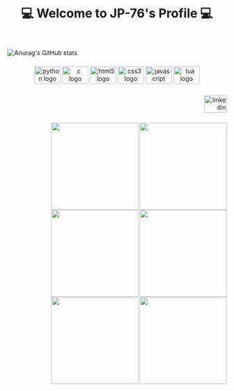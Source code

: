 <h1 align="center">💻 Welcome to JP-76's Profile 💻</h1>

###

<br clear="both">

![Anurag's GitHub stats](https://github-readme-stats.vercel.app/api?username=JP-76&show_icons=true&theme=transparent)


###

<div align="center">
  <img src="https://cdn.jsdelivr.net/gh/devicons/devicon/icons/python/python-original.svg" height="40" width="60" alt="python logo"  />
  <img src="https://cdn.jsdelivr.net/gh/devicons/devicon/icons/c/c-original.svg" height="40" width="60" alt="c logo"  />
  <img src="https://cdn.jsdelivr.net/gh/devicons/devicon/icons/html5/html5-original.svg" height="40" width="60" alt="html5 logo"  />
  <img src="https://cdn.jsdelivr.net/gh/devicons/devicon/icons/css3/css3-original.svg" height="40" width="60" alt="css3 logo"  />
  <img src="https://cdn.jsdelivr.net/gh/devicons/devicon/icons/javascript/javascript-original.svg" height="40" width="60" alt="javascript logo"  />
  <img src="https://cdn.jsdelivr.net/gh/devicons/devicon/icons/lua/lua-original.svg" height="40" width="60" alt="lua logo"  />
</div>

###

<div align="right">
  <a href="https://www.linkedin.com/in/joão-pedro-spinassé-viana-a62543239/" target="_blank">
    <img src="https://raw.githubusercontent.com/maurodesouza/profile-readme-generator/master/src/assets/icons/social/linkedin/default.svg" width="52" height="40" alt="linkedin logo"  />
  </a>
</div>

###

<img align="right" height="200" src="https://media.discordapp.net/attachments/596772341594193933/1084487285044686908/kirbeee.gif"  />

###

<img align="right" height="200" src="https://media.discordapp.net/attachments/596772341594193933/1084487285044686908/kirbeee.gif"  />

###

<img align="right" height="200" src="https://media.discordapp.net/attachments/596772341594193933/1084487285044686908/kirbeee.gif"  />

###

<img align="right" height="200" src="https://media.discordapp.net/attachments/596772341594193933/1084487285044686908/kirbeee.gif"  />

###

<img align="right" height="200" src="https://media.discordapp.net/attachments/596772341594193933/1084487285044686908/kirbeee.gif"  />

###

<img align="right" height="200" src="https://media.discordapp.net/attachments/596772341594193933/1084487285044686908/kirbeee.gif"  />

###
